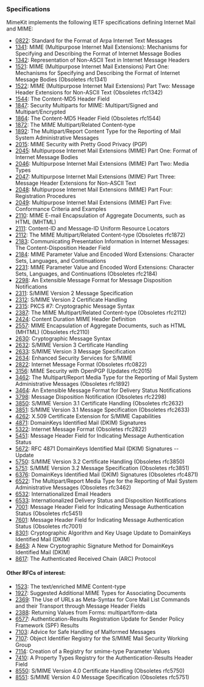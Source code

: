 ### Specifications

MimeKit implements the following IETF specifications defining Internet Mail and MIME:

* [0822](https://tools.ietf.org/html/rfc0822): Standard for the Format of Arpa Internet Text Messages
* [1341](https://tools.ietf.org/html/rfc1341): MIME (Multipurpose Internet Mail Extensions): Mechanisms for Specifying and Describing the Format of Internet Message Bodies
* [1342](https://tools.ietf.org/html/rfc1342): Representation of Non-ASCII Text in Internet Message Headers
* [1521](https://tools.ietf.org/html/rfc1521): MIME (Multipurpose Internet Mail Extensions) Part One: Mechanisms for Specifying and Describing the Format of Internet Message Bodies (Obsoletes rfc1341)
* [1522](https://tools.ietf.org/html/rfc1522): MIME (Multipurpose Internet Mail Extensions) Part Two: Message Header Extensions for Non-ASCII Text (Obsoletes rfc1342)
* [1544](https://tools.ietf.org/html/rfc1544): The Content-MD5 Header Field
* [1847](https://tools.ietf.org/html/rfc1847): Security Multiparts for MIME: Multipart/Signed and Multipart/Encrypted
* [1864](https://tools.ietf.org/html/rfc1864): The Content-MD5 Header Field (Obsoletes rfc1544)
* [1872](https://tools.ietf.org/html/rfc1872): The MIME Multipart/Related Content-type
* [1892](https://tools.ietf.org/html/rfc1892): The Multipart/Report Content Type for the Reporting of  Mail System Administrative Messages
* [2015](https://tools.ietf.org/html/rfc2015): MIME Security with Pretty Good Privacy (PGP)
* [2045](https://tools.ietf.org/html/rfc2045): Multipurpose Internet Mail Extensions (MIME) Part One: Format of Internet Message Bodies
* [2046](https://tools.ietf.org/html/rfc2046): Multipurpose Internet Mail Extensions (MIME) Part Two: Media Types
* [2047](https://tools.ietf.org/html/rfc2047): Multipurpose Internet Mail Extensions (MIME) Part Three: Message Header Extensions for Non-ASCII Text
* [2048](https://tools.ietf.org/html/rfc2048): Multipurpose Internet Mail Extensions (MIME) Part Four: Registration Procedures
* [2049](https://tools.ietf.org/html/rfc2049): Multipurpose Internet Mail Extensions (MIME) Part Five: Conformance Criteria and Examples
* [2110](https://tools.ietf.org/html/rfc2110): MIME E-mail Encapsulation of Aggregate Documents, such as HTML (MHTML)
* [2111](https://tools.ietf.org/html/rfc2111): Content-ID and Message-ID Uniform Resource Locators
* [2112](https://tools.ietf.org/html/rfc2112): The MIME Multipart/Related Content-type (Obsoletes rfc1872)
* [2183](https://tools.ietf.org/html/rfc2183): Communicating Presentation Information in Internet Messages: The Content-Disposition Header Field
* [2184](https://tools.ietf.org/html/rfc2184): MIME Parameter Value and Encoded Word Extensions: Character Sets, Languages, and Continuations
* [2231](https://tools.ietf.org/html/rfc2231): MIME Parameter Value and Encoded Word Extensions: Character Sets, Languages, and Continuations (Obsoletes rfc2184)
* [2298](https://tools.ietf.org/html/rfc2298): An Extensible Message Format for Message Disposition Notifications
* [2311](https://tools.ietf.org/html/rfc2311): S/MIME Version 2 Message Specification
* [2312](https://tools.ietf.org/html/rfc2312): S/MIME Version 2 Certificate Handling
* [2315](https://tools.ietf.org/html/rfc2315): PKCS #7: Cryptographic Message Syntax
* [2387](https://tools.ietf.org/html/rfc2387): The MIME Multipart/Related Content-type (Obsoletes rfc2112)
* [2424](https://tools.ietf.org/html/rfc2424): Content Duration MIME Header Definition
* [2557](https://tools.ietf.org/html/rfc2557): MIME Encapsulation of Aggregate Documents, such as HTML (MHTML) (Obsoletes rfc2110)
* [2630](https://tools.ietf.org/html/rfc2630): Cryptographic Message Syntax
* [2632](https://tools.ietf.org/html/rfc2632): S/MIME Version 3 Certificate Handling
* [2633](https://tools.ietf.org/html/rfc2633): S/MIME Version 3 Message Specification
* [2634](https://tools.ietf.org/html/rfc2634): Enhanced Security Services for S/MIME
* [2822](https://tools.ietf.org/html/rfc2822): Internet Message Format (Obsoletes rfc0822)
* [3156](https://tools.ietf.org/html/rfc3156): MIME Security with OpenPGP (Updates rfc2015)
* [3462](https://tools.ietf.org/html/rfc3462): The Multipart/Report Media Type for the Reporting of Mail System Administrative Messages (Obsoletes rfc1892)
* [3464](https://tools.ietf.org/html/rfc3464): An Extensible Message Format for Delivery Status Notifications
* [3798](https://tools.ietf.org/html/rfc3798): Message Disposition Notification (Obsoletes rfc2298)
* [3850](https://tools.ietf.org/html/rfc3850): S/MIME Version 3.1 Certificate Handling (Obsoletes rfc2632)
* [3851](https://tools.ietf.org/html/rfc3851): S/MIME Version 3.1 Message Specification (Obsoletes rfc2633)
* [4262](https://tools.ietf.org/html/rfc4262): X.509 Certificate Extension for S/MIME Capabilities
* [4871](https://tools.ietf.org/html/rfc4871): DomainKeys Identified Mail (DKIM) Signatures
* [5322](https://tools.ietf.org/html/rfc5322): Internet Message Format (Obsoletes rfc2822)
* [5451](https://tools.ietf.org/html/rfc5451): Message Header Field for Indicating Message Authentication Status
* [5672](https://tools.ietf.org/html/rfc5672): RFC 4871 DomainKeys Identified Mail (DKIM) Signatures -- Update
* [5750](https://tools.ietf.org/html/rfc5750): S/MIME Version 3.2 Certificate Handling (Obsoletes rfc3850)
* [5751](https://tools.ietf.org/html/rfc5751): S/MIME Version 3.2 Message Specification (Obsoletes rfc3851)
* [6376](https://tools.ietf.org/html/rfc6376): DomainKeys Identified Mail (DKIM) Signatures (Obsoletes rfc4871)
* [6522](https://tools.ietf.org/html/rfc6522): The Multipart/Report Media Type for the Reporting of Mail System Administrative Messages (Obsoletes rfc3462)
* [6532](https://tools.ietf.org/html/rfc6532): Internationalized Email Headers
* [6533](https://tools.ietf.org/html/rfc6533): Internationalized Delivery Status and Disposition Notifications
* [7001](https://tools.ietf.org/html/rfc7001): Message Header Field for Indicating Message Authentication Status (Obsoletes rfc5451)
* [7601](https://tools.ietf.org/html/rfc7601): Message Header Field for Indicating Message Authentication Status (Obsoletes rfc7001)
* [8301](https://tools.ietf.org/html/rfc8301): Cryptographic Algorithm and Key Usage Update to DomainKeys Identified Mail (DKIM)
* [8463](https://tools.ietf.org/html/rfc8463): A New Cryptographic Signature Method for DomainKeys Identified Mail (DKIM)
* [8617](https://tools.ietf.org/html/rfc8617): The Authenticated Received Chain (ARC) Protocol

#### Other RFCs of interest:

* [1523](https://tools.ietf.org/html/rfc1523): The text/enriched MIME Content-type
* [1927](https://tools.ietf.org/html/rfc1927): Suggested Additional MIME Types for Associating Documents
* [2369](https://tools.ietf.org/html/rfc2369): The Use of URLs as Meta-Syntax for Core Mail List Commands and their Transport through Message Header Fields
* [2388](https://tools.ietf.org/html/rfc2388): Returning Values from Forms: multipart/form-data
* [6577](https://tools.ietf.org/html/rfc6577): Authentication-Results Registration Update for Sender Policy Framework (SPF) Results
* [7103](https://tools.ietf.org/html/rfc7103): Advice for Safe Handling of Malformed Messages
* [7107](https://tools.ietf.org/html/rfc7107): Object Identifier Registry for the S/MIME Mail Security Working Group
* [7114](https://tools.ietf.org/html/rfc7114): Creation of a Registry for smime-type Parameter Values
* [7410](https://tools.ietf.org/html/rfc7410): A Property Types Registry for the Authentication-Results Header Field
* [8550](https://tools.ietf.org/html/rfc8550): S/MIME Version 4.0 Certificate Handling (Obsoletes rfc5750)
* [8551](https://tools.ietf.org/html/rfc8551): S/MIME Version 4.0 Message Specification (Obsoletes rfc5751)
